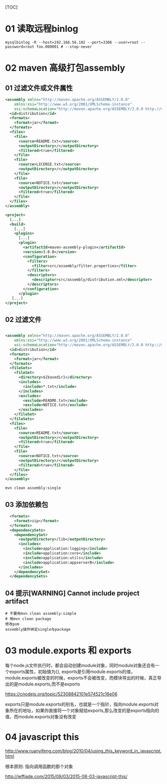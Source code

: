 [TOC]



# 01 读取远程binlog

```shell
mysqlbinlog -R --host=192.168.56.102 --port=3306 --user=root --password=root foo.000001 # --stop-never
```

# 02 maven 高级打包assembly

## 01 过滤文件或文件属性

```xml
<assembly xmlns="http://maven.apache.org/ASSEMBLY/2.0.0"
    xmlns:xsi="http://www.w3.org/2001/XMLSchema-instance"
    xsi:schemaLocation="http://maven.apache.org/ASSEMBLY/2.0.0 http://maven.apache.org/xsd/assembly-2.0.0.xsd">
  <id>distribution</id>
  <formats>
    <format>jar</format>
  </formats>
  <files>
    <file>
      <source>README.txt</source>
      <outputDirectory>/</outputDirectory>
      <filtered>true</filtered>
    </file>
    <file>
      <source>LICENSE.txt</source>
      <outputDirectory>/</outputDirectory>
    </file>
    <file>
      <source>NOTICE.txt</source>
      <outputDirectory>/</outputDirectory>
      <filtered>true</filtered>
    </file>
  </files>
</assembly>

<project>
  [...]
  <build>
    [...]
    <plugins>
      [...]
      <plugin>
        <artifactId>maven-assembly-plugin</artifactId>
        <version>3.0.0</version>
        <configuration>
          <filters>
            <filter>src/assembly/filter.properties</filter>
          </filters>
          <descriptors>
            <descriptor>src/assembly/distribution.xml</descriptor>
          </descriptors>
        </configuration>
      </plugin>
   [...]
</project>
```

## 02 过滤文件

```xml

<assembly xmlns="http://maven.apache.org/ASSEMBLY/2.0.0"
    xmlns:xsi="http://www.w3.org/2001/XMLSchema-instance"
    xsi:schemaLocation="http://maven.apache.org/ASSEMBLY/2.0.0 http://maven.apache.org/xsd/assembly-2.0.0.xsd">
  <id>distribution</id>
  <formats>
    <format>jar</format>
  </formats>
  <fileSets>
    <fileSet>
      <directory>${basedir}</directory>
      <includes>
        <include>*.txt</include>
      </includes>
      <excludes>
        <exclude>README.txt</exclude>
        <exclude>NOTICE.txt</exclude>
      </excludes>
    </fileSet>
  </fileSets>
  <files>
    <file>
      <source>README.txt</source>
      <outputDirectory>/</outputDirectory>
      <filtered>true</filtered>
    </file>
    <file>
      <source>NOTICE.txt</source>
      <outputDirectory>/</outputDirectory>
      <filtered>true</filtered>
    </file>
  </files>
</assembly>
```

```shell
mvn clean assembly:single
```

## 03 添加依赖包

```xml
  <formats>
    <format>zip</format>
  </formats>
  <dependencySets>
    <dependencySet>
      <outputDirectory>/lib</outputDirectory>
      <includes>
        <include>application:logging</include>
        <include>application:core</include>
        <include>application:utils</include>
        <include>application:appserverB</include>
      </includes>
    </dependencySet>
  </dependencySets>
```

## 04 提示[WARNING] Cannot include project artifact

```shell
# 不要用mvn clean assembly:simple
# 用mvn clean package
修改pom
assembly插件绑定single与package
```

# 03 module.exports 和 exports

每个node.js文件执行时，都会自动创建module对象，同时module对象还会有一个exports属性，初始值为{}, exports是引用module.exports的值，module.exports被改变的时候，exports不会被改变，而模块导出的时候，真正导出的是module.exports,而不是exports

https://cnodejs.org/topic/52308842101e574521c16e06

exports只是module.exports的别名，也就是一个指针，指向module.exports对象所在的地址，如果你直接将一个对象赋给exports,那么改变的是exports指向的值，而module.exports对象没有改变

# 04 javascript this

http://www.ruanyifeng.com/blog/2010/04/using_this_keyword_in_javascript.html

根本原则: 指向调用函数的那个对象

http://jeffjade.com/2015/08/03/2015-08-03-javascript-this/

























